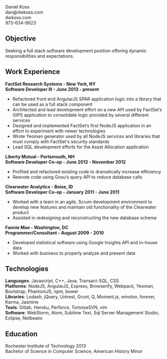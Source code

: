<div class="header">
<div class="left-side">
Daniel Koss
</div>
<div class="right-side">
dan@dwkoss.com</br>
dwkoss.com</br>
973-634-8623</br>
</div>
</div>

## Objective
Seeking a full stack software development position offering dynamic responsibilities and expectations.

## Work Experience
**FactSet Research Systems - New York, NY**  
**Software Developer III - June 2013 - present**
* Refactored front end AngularJS SPAR application logic into a library that can be used as a full stack component
* Architected and lead development effort on a new API used by FactSet’s GIPS application to consolidate logic provided by several different services
* Designed and implemented FactSet’s first NodeJS application in an effort to experiment with newer technologies
* Wrote Yeoman generator used by all NodeJS services and libraries that must comply with FactSet's security standards
* Lead SQL development efforts for the Asset Allocation application

**Liberty Mutual - Portsmouth, NH**  
**Software Developer Co-op - June 2012 - November 2012**
* Profiled and refactored existing code to dramatically increase efficiency
* Rewrote code using Gosu’s query API to reduce database calls

**Clearwater Analytics - Boise, ID**  
**Software Developer Co-op - January 2011 - June 2011**
* Worked with a team in an agile, Scrum development environment to develop new features and maintain old functionality of the Clearwater product
* Assisted in redesigning and reconstructing the new database schema

**Fannie Mae - Washington, DC**  
**Programmer/Consultant - August 2009 - 2010**
* Developed statistical software using Google Insights API and in-house data
* Worked with business to properly analyze and present data

## Technologies
**Languages**: Javascript, C++, Java, Transact-SQL, CSS  
**Platforms**: NodeJS, AngularJS, Express, Browserify, Webpack, Yeoman, Bootstrap, PhantomJS, npm, bower  
**Libraries**: Lodash, jQuery, Unirest, Grunt, Q, Moment.js, winston, forever, Karma, Jasmine  
**Tools**: Gitlab, Heroku, Perforce, TortoiseSVN, vim  
**Software**: WebStorm, Atom, Sublime Text, Sql Server Management Studio, Eclipse, Netbeans  

## Education
Rochester Institute of Technology 2013  
Bachelor of Science in Computer Science, American History Minor
